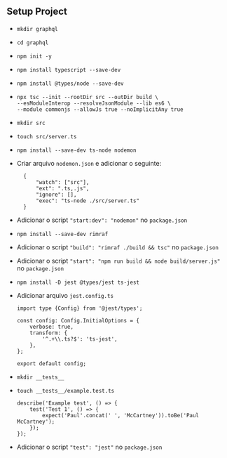## Setup Project

- `mkdir graphql`
- `cd graphql`
- `npm init -y`
- `npm install typescript --save-dev`
- `npm install @types/node --save-dev`
- 
    ```
    npx tsc --init --rootDir src --outDir build \
    --esModuleInterop --resolveJsonModule --lib es6 \
    --module commonjs --allowJs true --noImplicitAny true
    ```
- `mkdir src`
- `touch src/server.ts`
- `npm install --save-dev ts-node nodemon`
- Criar arquivo `nodemon.json` e adicionar o seguinte:
    
        {
            "watch": ["src"],
            "ext": ".ts,.js",
            "ignore": [],
            "exec": "ts-node ./src/server.ts"
        }
- Adicionar o script `"start:dev": "nodemon"` no `package.json`
- `npm install --save-dev rimraf`
- Adicionar o script `"build": "rimraf ./build && tsc"` no `package.json`
- Adicionar o script `"start": "npm run build && node build/server.js"` no `package.json`
- `npm install -D jest @types/jest ts-jest`
- Adicionar arquivo `jest.config.ts`
    ```
    import type {Config} from '@jest/types';

    const config: Config.InitialOptions = {
        verbose: true,
        transform: {
            '^.+\\.ts?$': 'ts-jest',
        },
    };

    export default config;
    ```
- `mkdir __tests__`
- `touch __tests__/example.test.ts`
    ```
    describe('Example test', () => {
        test('Test 1', () => {
            expect('Paul'.concat(' ', 'McCartney')).toBe('Paul McCartney');
        });
    });

    ```
- Adicionar o script `"test": "jest"` no `package.json`